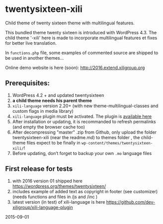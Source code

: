 # twentysixteen-xili

Child theme of twenty sixteen theme with multilingual features.

This bundled theme twenty sixteen is introduced with WordPress 4.3.
The child theme '-xili' here is made to incorporate multilingual features et fixes for better live translation.

In `functions.php` file, some examples of commented source are shipped to be used in another themes...

Online demo website is here (soon): http://2016.extend.xiligroup.org

## Prerequisites:

1. WordPress 4.2 + and updated twentysixteen
1. **a child theme needs his parent theme**
1. `xili-language` version 2.20+ (with new theme-multilingual-classes and custom flags in media library)
1. `xili-language` plugin must be activated. The plugin is [available here](http://wordpress.org/plugins/xili-language/)
1. After installation or updating, it is recommanded to refresh permalinks (and empty the browser cache too)
1. After decompressing "master" .zip from Github, only upload the folder twentysixteen-xili (near the readme.md) to themes folder , the child-theme files expect to be finally in `wp-content/themes/twentysixteen-xili/`!
1. Before updating, don’t forget to backup your own `.mo` language files

## First release for tests
1. with 2016 version 01 shipped here https://wordpress.org/themes/twentysixteen/
1. includes example of added text as copyright in footer (see customizer) (needs functions and files in /js and /inc )
1. latest version (in test) of xili-language is here https://github.com/dev-xiligroup/xili-language-plugin

2015-09-01
